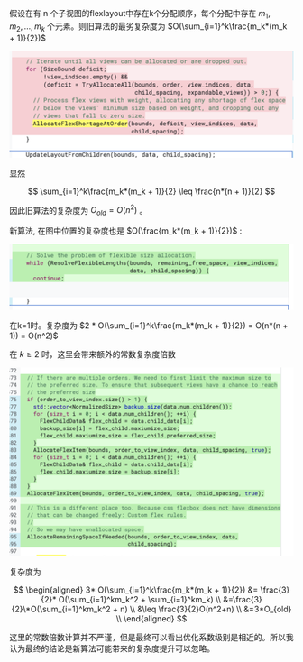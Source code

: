 假设在有 n 个子视图的flexlayout中存在k个分配顺序，每个分配中存在 $m_1,m_2,...,m_k$ 个元素。则旧算法的最劣复杂度为 $O(\sum_{i=1}^k\frac{m_k*(m_k + 1)}{2})$

![Alt text](./image.png)

显然

$$
\sum_{i=1}^k\frac{m_k*(m_k + 1)}{2} \leq \frac{n*(n + 1)}{2}
$$

因此旧算法的复杂度为 $O_{old} = O(n^2)$ 。

新算法, 在图中位置的复杂度也是 $O(\frac{m_k*(m_k + 1)}{2})$ :

![Alt text](./image-1.png)

在k=1时。复杂度为 $2 * O(\sum_{i=1}^k\frac{m_k*(m_k + 1)}{2}) = O(n*(n + 1)) = O(n^2)$

在 $k\geq 2$ 时，这里会带来额外的常数复杂度倍数

![Alt text](./image-2.png)

复杂度为

$$
\begin{aligned}
3* O(\sum_{i=1}^k\frac{m_k*(m_k + 1)}{2}) &= \frac{3}{2}* O(\sum_{i=1}^km_k^2 + \sum_{i=1}^km_k) \\
&=\frac{3}{2}\*O(\sum_{i=1}^km_k^2 + n) \\
&\leq \frac{3}{2}O(n^2+n) \\
&=3*O_{old} \\
\end{aligned}
$$

这里的常数倍数计算并不严谨，但是最终可以看出优化系数级别是相近的。所以我认为最终的结论是新算法可能带来的复杂度提升可以忽略。
